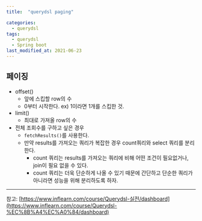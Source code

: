 ```yaml
---
title:  "querydsl paging"

categories:
  - querydsl
tags:
  - querydsl
  - Spring boot
last_modified_at: 2021-06-23
---
```


## 페이징
* offset() 
  * 앞에 스킵할 row의 수
  * 0부터 시작한다. ex) 1이라면 1개를 스킵한 것.
* limit()
  * 최대로 가져올 row의 수
* 전체 조회수를 구하고 싶은 경우 
  * `fetchResults()`를 사용한다.
  * 만약 results를 가져오는 쿼리가 복잡한 경우 count쿼리와 select 쿼리를 분리한다.
    * count 쿼리는 results를 가져오는 쿼리에 비해 어떤 조건이 필요없거나, join이 필요 없을 수 있다.
    * count 쿼리는 더욱 단순하게 나올 수 있기 때문에 간단하고 단순한 쿼리가 아니라면 성능을 위해 분리하도록 하자.



<hr>

참고: [https://www.inflearn.com/course/Querydsl-실전/dashboard](https://www.inflearn.com/course/Querydsl-%EC%8B%A4%EC%A0%84/dashboard)